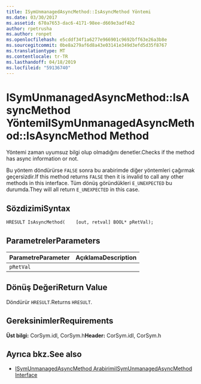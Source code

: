 ```yaml
---
title: ISymUnmanagedAsyncMethod::IsAsyncMethod Yöntemi
ms.date: 03/30/2017
ms.assetid: 670a7653-dac6-4171-98ee-d669e3adf4b2
author: rpetrusha
ms.author: ronpet
ms.openlocfilehash: e5cddf34f1a6277e966901c9692bff63e26a3b8e
ms.sourcegitcommit: 0be8a279af6d8a43e03141e349d3efd5d35f8767
ms.translationtype: MT
ms.contentlocale: tr-TR
ms.lasthandoff: 04/18/2019
ms.locfileid: "59136740"
---
```

# <a name="isymunmanagedasyncmethodisasyncmethod-method"></a><span data-ttu-id="13a96-102">ISymUnmanagedAsyncMethod::IsAsyncMethod Yöntemi</span><span class="sxs-lookup"><span data-stu-id="13a96-102">ISymUnmanagedAsyncMethod::IsAsyncMethod Method</span></span>
<span data-ttu-id="13a96-103">Yöntemi zaman uyumsuz bilgi olup olmadığını denetler.</span><span class="sxs-lookup"><span data-stu-id="13a96-103">Checks if the method has async information or not.</span></span>  
  
 <span data-ttu-id="13a96-104">Bu yöntem döndürürse `FALSE` sonra bu arabirimde diğer yöntemleri çağırmak geçersizdir.</span><span class="sxs-lookup"><span data-stu-id="13a96-104">If this method returns `FALSE` then it is invalid to call any other methods in this interface.</span></span> <span data-ttu-id="13a96-105">Tüm dönüş göründükleri `E_UNEXPECTED` bu durumda.</span><span class="sxs-lookup"><span data-stu-id="13a96-105">They will all return `E_UNEXPECTED` in this case.</span></span>  
  
## <a name="syntax"></a><span data-ttu-id="13a96-106">Sözdizimi</span><span class="sxs-lookup"><span data-stu-id="13a96-106">Syntax</span></span>  
  
```idl  
HRESULT IsAsyncMethod(    [out, retval] BOOL* pRetVal);  
```  
  
## <a name="parameters"></a><span data-ttu-id="13a96-107">Parametreler</span><span class="sxs-lookup"><span data-stu-id="13a96-107">Parameters</span></span>  
  
|<span data-ttu-id="13a96-108">Parametre</span><span class="sxs-lookup"><span data-stu-id="13a96-108">Parameter</span></span>|<span data-ttu-id="13a96-109">Açıklama</span><span class="sxs-lookup"><span data-stu-id="13a96-109">Description</span></span>|  
|---------------|-----------------|  
|`pRetVal`||  
  
## <a name="return-value"></a><span data-ttu-id="13a96-110">Dönüş Değeri</span><span class="sxs-lookup"><span data-stu-id="13a96-110">Return Value</span></span>  
 <span data-ttu-id="13a96-111">Döndürür `HRESULT`.</span><span class="sxs-lookup"><span data-stu-id="13a96-111">Returns `HRESULT`.</span></span>  
  
## <a name="requirements"></a><span data-ttu-id="13a96-112">Gereksinimler</span><span class="sxs-lookup"><span data-stu-id="13a96-112">Requirements</span></span>  
 <span data-ttu-id="13a96-113">**Üst bilgi:** CorSym.idl, CorSym.h</span><span class="sxs-lookup"><span data-stu-id="13a96-113">**Header:** CorSym.idl, CorSym.h</span></span>  
  
## <a name="see-also"></a><span data-ttu-id="13a96-114">Ayrıca bkz.</span><span class="sxs-lookup"><span data-stu-id="13a96-114">See also</span></span>

- [<span data-ttu-id="13a96-115">ISymUnmanagedAsyncMethod Arabirimi</span><span class="sxs-lookup"><span data-stu-id="13a96-115">ISymUnmanagedAsyncMethod Interface</span></span>](../../../../docs/framework/unmanaged-api/diagnostics/isymunmanagedasyncmethod-interface.md)
